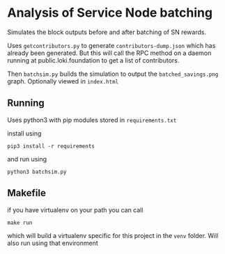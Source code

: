 # Analysis of Service Node batching

Simulates the block outputs before and after batching of SN rewards.

Uses `getcontributors.py` to generate `contributors-dump.json` which has already been generated. But this will call the RPC method on a daemon running at public.loki.foundation to get a list of contributors.

Then `batchsim.py` builds the simulation to output the `batched_savings.png` graph. Optionally viewed in `index.html`

## Running
Uses python3 with pip modules stored in `requirements.txt`

install using 
```
pip3 install -r requirements
```

and run using
```
python3 batchsim.py
```

## Makefile
if you have virtualenv on your path you can call
```
make run
```

which will build a virtualenv specific for this project in the `venv` folder. Will also run using that environment
